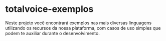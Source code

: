# totalvoice-exemplos
Neste projeto você encontrará exemplos nas mais diversas linguagens utilizando os recursos da nossa plataforma, com casos de uso simples que podem te auxiliar durante o desenvolvimento.
